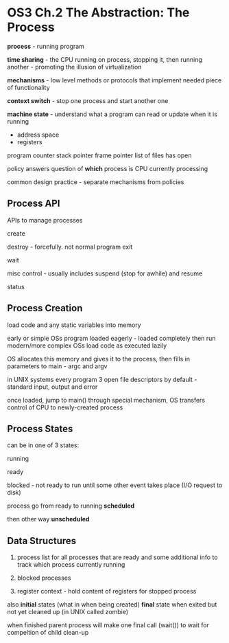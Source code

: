 # OS3 Ch.2 The Abstraction: The Process

**process** - running program

**time sharing** - the CPU running on process, stopping it, then running another - promoting the illusion of virtualization

**mechanisms** - low level methods or protocols that implement needed piece of functionality

**context switch** - stop one process and start another one

**machine state** - understand what a program can read or update when it is running
- address space
- registers

program counter
stack pointer 
frame pointer
list of files has open

policy answers question of **which** process is CPU currently processing

common design practice - separate mechanisms from policies 

## Process API

APIs to manage processes

create 

destroy - forcefully. not normal program exit

wait

misc control - usually includes suspend (stop for awhile) and resume

status

## Process Creation

load code and any static variables into memory

early or simple OSs program loaded eagerly - loaded completely then run
modern/more complex OSs load code as executed lazily

OS allocates this memory and gives it to the process, then fills in parameters to main - argc and argv

in UNIX systems every program 3 open file descriptors by default - standard input, output and error

once loaded, jump to main() through special mechanism, OS transfers control of CPU to newly-created process

## Process States

can be in one of 3 states:

running

ready

blocked - not ready to run until some other event takes place (I/O request to disk)

process go from ready to running **scheduled**

then other way **unscheduled**

## Data Structures

1. process list for all processes that are ready and some additional info to track which process currently running

2. blocked processes

3. register context - hold content of registers for stopped process

also **initial** states (what in when being created) **final** state when exited but not yet cleaned up (in UNIX called zombie)

when finished parent process will make one final call (wait()) to wait for compeltion of child clean-up
